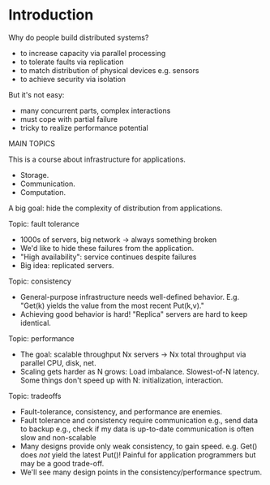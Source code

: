 # Introduction

Why do people build distributed systems?
- to increase capacity via parallel processing
- to tolerate faults via replication
- to match distribution of physical devices e.g. sensors
- to achieve security via isolation

But it's not easy:
- many concurrent parts, complex interactions
- must cope with partial failure
- tricky to realize performance potential

MAIN TOPICS

This is a course about infrastructure for applications.
* Storage.
* Communication.
* Computation.

A big goal: hide the complexity of distribution from applications.

Topic: fault tolerance
- 1000s of servers, big network -> always something broken
- We'd like to hide these failures from the application.
- "High availability": service continues despite failures
- Big idea: replicated servers.

Topic: consistency
- General-purpose infrastructure needs well-defined behavior.
    E.g. "Get(k) yields the value from the most recent Put(k,v)."
- Achieving good behavior is hard!
    "Replica" servers are hard to keep identical.

Topic: performance
- The goal: scalable throughput
    Nx servers -> Nx total throughput via parallel CPU, disk, net.
- Scaling gets harder as N grows:
    Load imbalance.
    Slowest-of-N latency.
    Some things don't speed up with N: initialization, interaction.

Topic: tradeoffs
- Fault-tolerance, consistency, and performance are enemies.
- Fault tolerance and consistency require communication
    e.g., send data to backup
    e.g., check if my data is up-to-date
    communication is often slow and non-scalable
- Many designs provide only weak consistency, to gain speed.
    e.g. Get() does *not* yield the latest Put()!
    Painful for application programmers but may be a good trade-off.
- We'll see many design points in the consistency/performance spectrum.
